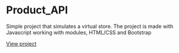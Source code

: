 # Product_API

Simple project that simulates a virtual store. The project is made with Javascript working with modules, HTML/CSS and Bootstrap

[View project]([https://link-url-here.org](https://superb-tarsier-b38f00.netlify.app/src/pages/electronics.html))
